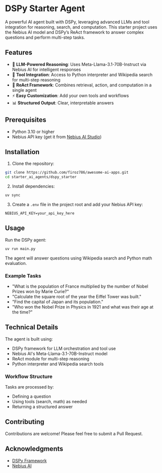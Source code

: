# DSPy Starter Agent

A powerful AI agent built with DSPy, leveraging advanced LLMs and tool integration for reasoning, search, and computation. This starter project uses the Nebius AI model and DSPy’s ReAct framework to answer complex questions and perform multi-step tasks.

## Features

- 🤖 **LLM-Powered Reasoning**: Uses Meta-Llama-3.1-70B-Instruct via Nebius AI for intelligent responses
- 🧮 **Tool Integration**: Access to Python interpreter and Wikipedia search for multi-step reasoning
- 🔗 **ReAct Framework**: Combines retrieval, action, and computation in a single agent
- ⚡ **Easy Customization**: Add your own tools and workflows
- 📊 **Structured Output**: Clear, interpretable answers

## Prerequisites

- Python 3.10 or higher
- Nebius API key (get it from [Nebius AI Studio](https://studio.nebius.ai/))

## Installation

1. Clone the repository:

```bash
git clone https://github.com/firoz786/awesome-ai-apps.git
cd starter_ai_agents/dspy_starter
```

2. Install dependencies:

```bash
uv sync
```

3. Create a `.env` file in the project root and add your Nebius API key:

```
NEBIUS_API_KEY=your_api_key_here
```

## Usage

Run the DSPy agent:

```bash
uv run main.py
```

The agent will answer questions using Wikipedia search and Python math evaluation.

### Example Tasks

- "What is the population of France multiplied by the number of Nobel Prizes won by Marie Curie?"
- "Calculate the square root of the year the Eiffel Tower was built."
- "Find the capital of Japan and its population."
- "Who won the Nobel Prize in Physics in 1921 and what was their age at the time?"

## Technical Details

The agent is built using:

- DSPy framework for LLM orchestration and tool use
- Nebius AI's Meta-Llama-3.1-70B-Instruct model
- ReAct module for multi-step reasoning
- Python interpreter and Wikipedia search tools

### Workflow Structure

Tasks are processed by:

- Defining a question
- Using tools (search, math) as needed
- Returning a structured answer

## Contributing

Contributions are welcome! Please feel free to submit a Pull Request.

## Acknowledgments

- [DSPy Framework](https://github.com/stanfordnlp/dspy)
- [Nebius AI](https://dub.sh/nebius)
